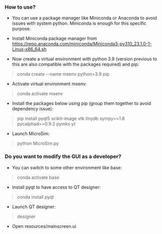 ### How to use?

* You can use a package manager like Miniconda or Anaconda to avoid issues with system python. Miniconda is enough for this specific purpose.

* Install Miniconda package manager from https://repo.anaconda.com/miniconda/Miniconda3-py310_23.1.0-1-Linux-x86_64.sh

* Now create a virtual environment with python 3.9 (version previous to this are also compatible with the packages required) and pip:

> conda create --name msenv python=3.9 pip

* Activate virtual environment msenv:

> conda activate msenv

* Install the packages below using pip (group them together to avoid dependency issue):

> pip install pyqt5 scikit-image vtk tinydb sympy==1.8 pycalphad==0.9.2 pymks yt

* Launch MicroSim:

> python MicroSim.py

### Do you want to modify the GUI as a developer?

* You can switch to some other environment like base:

> conda activate base

* Install pyqt to have access to QT designer:

> conda install pyqt

* Launch QT designer:

> designer

* Open resources/mainscreen.ui

